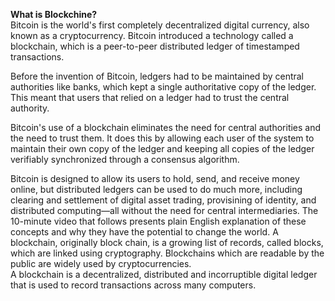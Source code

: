 <b>What is Blockchine? </b><br>
Bitcoin is the world's first completely decentralized digital currency, also known as a cryptocurrency. Bitcoin introduced a technology called a blockchain, which is a peer-to-peer distributed ledger of timestamped transactions.

Before the invention of Bitcoin, ledgers had to be maintained by central authorities like banks, which kept a single authoritative copy of the ledger. This meant that users that relied on a ledger had to trust the central authority.

Bitcoin's use of a blockchain eliminates the need for central authorities and the need to trust them. It does this by allowing each user of the system to maintain their own copy of the ledger and keeping all copies of the ledger verifiably synchronized through a consensus algorithm.

Bitcoin is designed to allow its users to hold, send, and receive money online, but distributed ledgers can be used to do much more, including clearing and settlement of digital asset trading, provisining of identity, and distributed computing—all without the need for central intermediaries. The 10-minute video that follows presents plain English explanation of these concepts and why they have the potential to change the world.
A blockchain, originally block chain, is a growing list of records, called blocks, which are linked using cryptography. 
Blockchains which are readable by the public are widely used by cryptocurrencies.<br>
A blockchain is a decentralized, distributed and incorruptible digital ledger that is used to record transactions across many computers.
